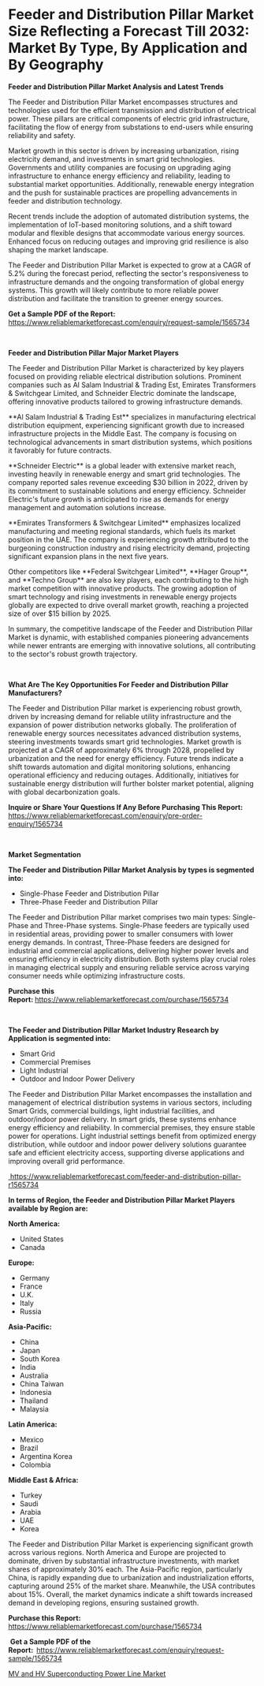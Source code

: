 <p><h1>Feeder and Distribution Pillar Market Size Reflecting a Forecast Till 2032: Market By Type, By Application and By Geography</h1></p><p><strong>Feeder and Distribution Pillar Market Analysis and Latest Trends</strong></p>
<p><p>The Feeder and Distribution Pillar Market encompasses structures and technologies used for the efficient transmission and distribution of electrical power. These pillars are critical components of electric grid infrastructure, facilitating the flow of energy from substations to end-users while ensuring reliability and safety.</p><p>Market growth in this sector is driven by increasing urbanization, rising electricity demand, and investments in smart grid technologies. Governments and utility companies are focusing on upgrading aging infrastructure to enhance energy efficiency and reliability, leading to substantial market opportunities. Additionally, renewable energy integration and the push for sustainable practices are propelling advancements in feeder and distribution technology.</p><p>Recent trends include the adoption of automated distribution systems, the implementation of IoT-based monitoring solutions, and a shift toward modular and flexible designs that accommodate various energy sources. Enhanced focus on reducing outages and improving grid resilience is also shaping the market landscape.</p><p>The Feeder and Distribution Pillar Market is expected to grow at a CAGR of 5.2% during the forecast period, reflecting the sector's responsiveness to infrastructure demands and the ongoing transformation of global energy systems. This growth will likely contribute to more reliable power distribution and facilitate the transition to greener energy sources.</p></p>
<p><strong>Get a Sample PDF of the Report:&nbsp;</strong> <a href="https://www.reliablemarketforecast.com/enquiry/request-sample/1565734?utm_campaign=1080&utm_medium=2&utm_source=Github&utm_content=ia&utm_term=14022025&utm_id=feeder-and-distribution-pillar">https://www.reliablemarketforecast.com/enquiry/request-sample/1565734</a></p>
<p>&nbsp;</p>
<p><strong>Feeder and Distribution Pillar Major Market Players</strong></p>
<p><p>The Feeder and Distribution Pillar Market is characterized by key players focused on providing reliable electrical distribution solutions. Prominent companies such as Al Salam Industrial & Trading Est, Emirates Transformers & Switchgear Limited, and Schneider Electric dominate the landscape, offering innovative products tailored to growing infrastructure demands.</p><p>**Al Salam Industrial & Trading Est** specializes in manufacturing electrical distribution equipment, experiencing significant growth due to increased infrastructure projects in the Middle East. The company is focusing on technological advancements in smart distribution systems, which positions it favorably for future contracts.</p><p>**Schneider Electric** is a global leader with extensive market reach, investing heavily in renewable energy and smart grid technologies. The company reported sales revenue exceeding $30 billion in 2022, driven by its commitment to sustainable solutions and energy efficiency. Schneider Electric's future growth is anticipated to rise as demands for energy management and automation solutions increase.</p><p>**Emirates Transformers & Switchgear Limited** emphasizes localized manufacturing and meeting regional standards, which fuels its market position in the UAE. The company is experiencing growth attributed to the burgeoning construction industry and rising electricity demand, projecting significant expansion plans in the next five years.</p><p>Other competitors like **Federal Switchgear Limited**, **Hager Group**, and **Techno Group** are also key players, each contributing to the high market competition with innovative products. The growing adoption of smart technology and rising investments in renewable energy projects globally are expected to drive overall market growth, reaching a projected size of over $15 billion by 2025.</p><p>In summary, the competitive landscape of the Feeder and Distribution Pillar Market is dynamic, with established companies pioneering advancements while newer entrants are emerging with innovative solutions, all contributing to the sector's robust growth trajectory.</p></p>
<p>&nbsp;</p>
<p><strong>What Are The Key Opportunities For Feeder and Distribution Pillar Manufacturers?</strong></p>
<p><p>The Feeder and Distribution Pillar market is experiencing robust growth, driven by increasing demand for reliable utility infrastructure and the expansion of power distribution networks globally. The proliferation of renewable energy sources necessitates advanced distribution systems, steering investments towards smart grid technologies. Market growth is projected at a CAGR of approximately 6% through 2028, propelled by urbanization and the need for energy efficiency. Future trends indicate a shift towards automation and digital monitoring solutions, enhancing operational efficiency and reducing outages. Additionally, initiatives for sustainable energy distribution will further bolster market potential, aligning with global decarbonization goals.</p></p>
<p><strong>Inquire or Share Your Questions If Any Before Purchasing This Report:</strong> <a href="https://www.reliablemarketforecast.com/enquiry/pre-order-enquiry/1565734?utm_campaign=1080&utm_medium=2&utm_source=Github&utm_content=ia&utm_term=14022025&utm_id=feeder-and-distribution-pillar">https://www.reliablemarketforecast.com/enquiry/pre-order-enquiry/1565734</a></p>
<p>&nbsp;</p>
<p><strong>Market Segmentation</strong></p>
<p><strong>The Feeder and Distribution Pillar Market Analysis by types is segmented into:</strong></p>
<p><ul><li>Single-Phase Feeder and Distribution Pillar</li><li>Three-Phase Feeder and Distribution Pillar</li></ul></p>
<p><p>The Feeder and Distribution Pillar market comprises two main types: Single-Phase and Three-Phase systems. Single-Phase feeders are typically used in residential areas, providing power to smaller consumers with lower energy demands. In contrast, Three-Phase feeders are designed for industrial and commercial applications, delivering higher power levels and ensuring efficiency in electricity distribution. Both systems play crucial roles in managing electrical supply and ensuring reliable service across varying consumer needs while optimizing infrastructure costs.</p></p>
<p><strong>Purchase this Report:&nbsp;</strong><a href="https://www.reliablemarketforecast.com/purchase/1565734?utm_campaign=1080&utm_medium=2&utm_source=Github&utm_content=ia&utm_term=14022025&utm_id=feeder-and-distribution-pillar">https://www.reliablemarketforecast.com/purchase/1565734</a></p>
<p>&nbsp;</p>
<p><strong>The Feeder and Distribution Pillar Market Industry Research by Application is segmented into:</strong></p>
<p><ul><li>Smart Grid</li><li>Commercial Premises</li><li>Light Industrial</li><li>Outdoor and Indoor Power Delivery</li></ul></p>
<p><p>The Feeder and Distribution Pillar Market encompasses the installation and management of electrical distribution systems in various sectors, including Smart Grids, commercial buildings, light industrial facilities, and outdoor/indoor power delivery. In smart grids, these systems enhance energy efficiency and reliability. In commercial premises, they ensure stable power for operations. Light industrial settings benefit from optimized energy distribution, while outdoor and indoor power delivery solutions guarantee safe and efficient electricity access, supporting diverse applications and improving overall grid performance.</p></p>
<p><a href="https://www.reliablemarketforecast.com/feeder-and-distribution-pillar-r1565734?utm_campaign=1080&utm_medium=2&utm_source=Github&utm_content=ia&utm_term=14022025&utm_id=feeder-and-distribution-pillar">&nbsp;https://www.reliablemarketforecast.com/feeder-and-distribution-pillar-r1565734</a></p>
<p><strong>In terms of Region, the Feeder and Distribution Pillar Market Players available by Region are:</strong></p>
<p>
    <p> <strong> North America: </strong>
        <ul>
            <li>United States</li>
            <li>Canada</li>
        </ul>
        </p> 
    <p> <strong> Europe: </strong>
        <ul>
            <li>Germany</li>
            <li>France</li>
            <li>U.K.</li>
            <li>Italy</li>
            <li>Russia</li>
        </ul>
        </p> 
    <p> <strong> Asia-Pacific: </strong>
        <ul>
            <li>China</li>
            <li>Japan</li>
            <li>South Korea</li>
            <li>India</li>
            <li>Australia</li>
            <li>China Taiwan</li>
            <li>Indonesia</li>
            <li>Thailand</li>
            <li>Malaysia</li>
        </ul>
        </p> 
    <p> <strong> Latin America: </strong>
        <ul>
            <li>Mexico</li>
            <li>Brazil</li>
            <li>Argentina Korea</li>
            <li>Colombia</li>
        </ul>
        </p> 
    <p> <strong> Middle East & Africa: </strong>
        <ul>
            <li>Turkey</li>
            <li>Saudi</li>
            <li>Arabia</li>
            <li>UAE</li>
            <li>Korea</li>
        </ul>
    </p>
    </p>
<p><p>The Feeder and Distribution Pillar Market is experiencing significant growth across various regions. North America and Europe are projected to dominate, driven by substantial infrastructure investments, with market shares of approximately 30% each. The Asia-Pacific region, particularly China, is rapidly expanding due to urbanization and industrialization efforts, capturing around 25% of the market share. Meanwhile, the USA contributes about 15%. Overall, the market dynamics indicate a shift towards increased demand in developing regions, ensuring sustained growth.</p></p>
<p><strong>Purchase this Report: </strong><a href="https://www.reliablemarketforecast.com/purchase/1565734?utm_campaign=1080&utm_medium=2&utm_source=Github&utm_content=ia&utm_term=14022025&utm_id=feeder-and-distribution-pillar">https://www.reliablemarketforecast.com/purchase/1565734</a></p>
<p>&nbsp;<strong>Get a Sample PDF of the Report:&nbsp;&nbsp;</strong><a href="https://www.reliablemarketforecast.com/enquiry/request-sample/1565734?utm_campaign=1080&utm_medium=2&utm_source=Github&utm_content=ia&utm_term=14022025&utm_id=feeder-and-distribution-pillar">https://www.reliablemarketforecast.com/enquiry/request-sample/1565734</a></p>
<p><strong></strong></p>
<p><p><a href="https://github.com/gdfhhhj/Market-Research-Report-List-7/blob/main/mv-and-hv-superconducting-power-line-market.md?utm_campaign=1080&utm_medium=2&utm_source=Github&utm_content=ia&utm_term=14022025&utm_id=feeder-and-distribution-pillar">MV and HV Superconducting Power Line Market</a></p></p>